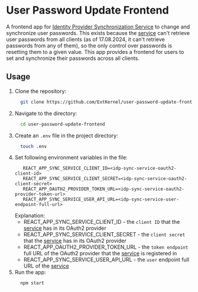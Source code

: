 # User Password Update Frontend
A frontend app for [Identity Provider Synchronization Service](https://github.com/ExtKernel/idp-sync-service.git) to change and synchronize user passwords. This exists because the [service](https://github.com/ExtKernel/idp-sync-service.git) can't retrieve user passwords from all clients (as of 17.08.2024, it can't retrieve passwords from any of them), so the only control over passwords is resetting them to a given value. This app provides a frontend for users to set and synchronize their passwords across all clients.

## Usage
1) Clone the repository:
    ```bash
      git clone https://github.com/ExtKernel/user-password-update-frontend.git
    ```
2) Navigate to the directory:
    ```bash
      cd user-password-update-frontend
    ```
3) Create an `.env` file in the project directory:
    ```bash
      touch .env
    ```
4) Set following environment variables in the file:
    ```
       REACT_APP_SYNC_SERVICE_CLIENT_ID=<idp-sync-service-oauth2-client-id>
       REACT_APP_SYNC_SERVICE_CLIENT_SECRET=<idp-sync-service-oauth2-client-secret>
       REACT_APP_OAUTH2_PROVIDER_TOKEN_URL=<idp-sync-service-oauth2-provider-token-url>
       REACT_APP_SYNC_SERVICE_USER_API_URL=<idp-sync-service-user-endpoint-full-url>
    ```
    Explanation:
    - REACT_APP_SYNC_SERVICE_CLIENT_ID - the `client ID` that the [service](https://github.com/ExtKernel/idp-sync-service.git) has in its OAuth2 provider
    - REACT_APP_SYNC_SERVICE_CLIENT_SECRET - the `client secret` that the [service](https://github.com/ExtKernel/idp-sync-service.git) has in its OAuth2 provider
    - REACT_APP_OAUTH2_PROVIDER_TOKEN_URL - the `token endpoint` full URL of the OAuth2 provider that the [service](https://github.com/ExtKernel/idp-sync-service.git) is registered in
    - REACT_APP_SYNC_SERVICE_USER_API_URL - the `user` endpoint full URL of the [service](https://github.com/ExtKernel/idp-sync-service.git)
5) Run the app:
    ```bash
      npm start
    ```
